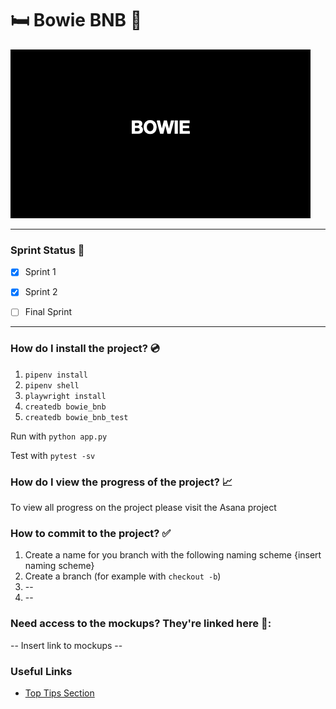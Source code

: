 # :bed: Bowie BNB :fork_and_knife:

![Gif Explaning the meaning behind b.o.w.i.e](./team_resources/github_images/bowie_gif_6.gif)

---

### Sprint Status :running:

- [x] Sprint 1
- [x] Sprint 2
- [ ] Final Sprint


---
### How do I install the project? :cd:

1. `pipenv install`
2. `pipenv shell`
3. `playwright install`
4. `createdb bowie_bnb`
5. `createdb bowie_bnb_test`

Run with `python app.py`

Test with `pytest -sv`


### How do I view the progress of the project? :chart_with_upwards_trend:

To view all progress on the project please visit the Asana project

### How to commit to the project? :white_check_mark:

1. Create a name for you branch with the following naming scheme {insert naming scheme}
1. Create a branch (for example with `checkout -b`)
2. <to add step> --
3. <to add step> --


### Need access to the mockups? They're linked here :art::

-- Insert link to mockups --

### Useful Links

- [Top Tips Section](./team_resources/top_tips.md)

[^1]: *A Team Bowie Project*
